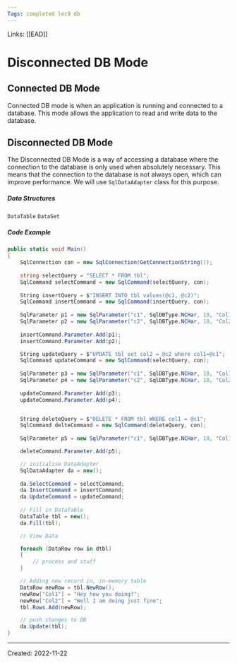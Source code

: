 ```yaml
---
Tags: completed lec9 db
---
```

Links: [[EAD]]
# Disconnected DB Mode


## Connected DB Mode
Connected DB mode is when an application is running and connected to a database. This mode allows the application to read and write data to the database.

## Disconnected DB Mode
The Disconnected DB Mode is a way of accessing a database where the connection to the database is only used when absolutely necessary. This means that the connection to the database is not always open, which can improve performance.
We will use `SqlDataAdapter` class for this purpose.
##### Data Structures
`DataTable` `DataSet`

##### Code Example
```cs
public static void Main()
{
	SqlConnection con = new SqlConnection(GetConnectionString());
	
	string selectQuery = "SELECT * FROM tbl";
	SqlCommand selectCommand = new SqlCommand(selectQuery, con);
	
	String insertQuery = $"INSERT INTO tbl values(@c1, @c2)";
	SqlCommand insertCommand = new SqlCommand(insertQuery, con);
	
	SqlParameter p1 = new SqlParameter("c1", SqlDBType.NCHar, 10, "Col1");
	SqlParameter p2 = new SqlParameter("c2", SqlDBType.NCHar, 10, "Col2");
	
	insertCommand.Parameter.Add(p1);
	insertCommand.Parameter.Add(p2);

	String updateQuery = $"UPDATE tbl set col2 = @c2 where col1=@c1";
	SqlCommand updateCommand = new SqlCommand(selectQuery, con);
	
	SqlParameter p3 = new SqlParameter("c1", SqlDBType.NCHar, 10, "Col1");
	SqlParameter p4 = new SqlParameter("c2", SqlDBType.NCHar, 10, "Col2");
	
	updateCommand.Parameter.Add(p3);
	updateCommand.Parameter.Add(p4);


	String deleteQuery = $"DELETE * FROM tbl WHERE col1 = @c1";
	SqlCommand delteCommand = new SqlCommand(deleteQuery, con);
	
	SqlParameter p5 = new SqlParameter("c1", SqlDBType.NCHar, 10, "Col1");

	deleteCommand.Parameter.Add(p5);

	// initialise DataAdapter
	SqlDataAdapter da = new();
	
	da.SelectCommand = selectCommand;
	da.InsertCommand = insertCommand;
	da.UpdateCommand = updateCommand;
	
	// Fill in DataTable
	DataTable tbl = new();
	da.Fill(tbl);

	// View Data

	foreach (DataRow row in dtbl)
	{
		// process and stuff
	}

	// Adding new record in, in-memory table
	DataRow newRow = tbl.NewRow();
	newRow["Col1"] = "Hey how you doing?";
	newRow["Col2"] = "Well I am doing just fine";
	tbl.Rows.Add(newRow);

	// push changes to DB
	da.Update(tbl);
}
```


----

Created: 2022-11-22